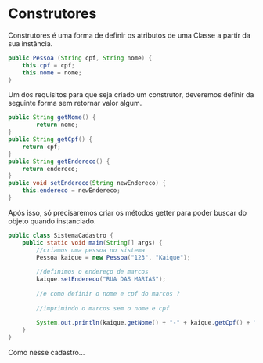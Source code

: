 # Construtores

Construtores é uma forma de definir os atributos de uma Classe a partir da sua instância.

```java
public Pessoa (String cpf, String nome) {
    this.cpf = cpf;
    this.nome = nome;
}
```

Um dos requisitos para que seja criado um construtor, deveremos definir da seguinte forma sem retornar valor algum.

```java
public String getNome() {
		return nome;
}
public String getCpf() {
    return cpf;
}
public String getEndereco() {
    return endereco;
}
public void setEndereco(String newEndereco) {
    this.endereco = newEndereco;
}
```

Após isso, só precisaremos criar os métodos getter para poder buscar do objeto quando instanciado.

```java
public class SistemaCadastro {
	public static void main(String[] args) {
		//criamos uma pessoa no sistema
		Pessoa kaique = new Pessoa("123", "Kaique");
		
		//definimos o endereço de marcos
		kaique.setEndereco("RUA DAS MARIAS");
		
		//e como definir o nome e cpf do marcos ?
		
		//imprimindo o marcos sem o nome e cpf
		
		System.out.println(kaique.getNome() + "-" + kaique.getCpf() + "-" + kaique.getEndereco());
	}
}

```

Como nesse cadastro...
